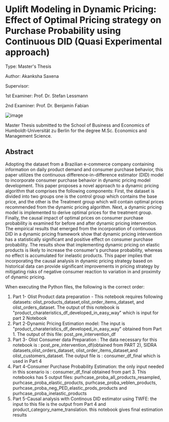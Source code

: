 # Uplift Modeling in Dynamic Pricing: Effect of Optimal Pricing strategy on Purchase Probability using Continuous DID (Quasi Experimental approach)

Type: Master's Thesis 

Author: Akanksha Saxena

Supervisor: 

1st Examiner: Prof. Dr. Stefan Lessmann

2nd Examiner: Prof. Dr. Benjamin Fabian

![image](https://github.com/Akanksha0919/Uplift-Modeling-in-Dynamic-Pricing/assets/65400521/812aa420-168d-4155-b1c6-6f818f742829)

Master Thesis submitted to the School of Business and Economics of Humboldt-Universität zu Berlin for the degree M.Sc. Economics and Management Science.

## Abstract

Adopting the dataset from a Brazilian e-commerce company containing information on daily product demand and consumer purchase behavior, this paper utilizes the continuous difference-in-difference estimator (DID) model to incorporate consumer purchase behavior in dynamic pricing model development. This paper proposes a novel approach to a dynamic pricing algorithm that comprises the following components: First, the dataset is divided into two groups one is the control group which contains the base price, and the other is the Treatment group which will contain optimal prices recommended from the dynamic pricing algorithm. Next, a dynamic pricing model is implemented to derive optimal prices for the treatment group. Finally, the causal impact of optimal prices on consumer purchase probability is examined for before and after dynamic pricing intervention. The empirical results that emerged from the incorporation of continuous DID in a dynamic pricing framework show that dynamic pricing intervention has a statistically significant and positive effect on consumer purchase probability. The results show that implementing dynamic pricing on elastic products is likely to increase the consumer's purchase probability, whereas no effect is accumulated for inelastic products. This paper implies that incorporating the causal analysis in dynamic pricing strategy based on historical data can provide significant improvements in pricing strategy by mitigating risks of negative consumer reaction to variation in and proximity of dynamic pricing.

When executing the Python files, the following is the correct order:
1. Part 1- Olist Product data preparation - This notebook requires following datasets: olist_products_dataset,olist_order_items_dataset, and olist_orders_dataset. The output of this notebook is "product_charateristics_df_developed_in_easy_way" which is input for part 2 Notebook
2. Part 2-Dynamic Pricing Estimation model: The input is "product_charateristics_df_developed_in_easy_way" obtained from Part 1. The output of this file: post_pre_intervention_df
3. Part 3- Olist Consumer data Preparation : The data necessary for this notebook is : post_pre_intervention_df(obtained from PART 2), SIDRA datasets,olist_orders_dataset, olist_order_items_dataset,and olist_customers_dataset. The output file is : consumer_df_final which is used in Part 4
4. Part 4-Consumer Purchase Probability Estimation: the only input needed in this scenario is : consumer_df_final obtained from part 3. This notebooks has 5 output files: purhcase_proba_all_products_resampled, purhcase_proba_elastic_products, purhcase_proba_veblen_products, purhcase_proba_neg_PED_elastic_prods_products and purhcase_proba_inelastic_products
5. Part 5-Causal analysis with Continous DID estimator using TWFE: the input to this file is the output from Part 4 and product_category_name_translation. this notebook gives final estimation results 
